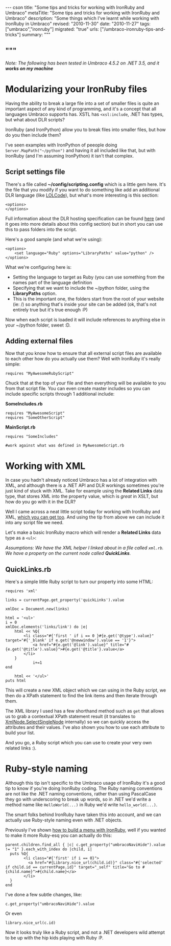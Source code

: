 --- cson
title: "Some tips and tricks for working with IronRuby and Umbraco"
metaTitle: "Some tips and tricks for working with IronRuby and Umbraco"
description: "Some things which I've learnt while working with IronRuby in Umbraco"
revised: "2010-11-30"
date: "2010-11-27"
tags: ["umbraco","ironruby"]
migrated: "true"
urls: ["/umbraco-ironruby-tips-and-tricks"]
summary: """

"""
---
*Note: The following has been tested in Umbraco 4.5.2 on .NET 3.5, and it **works on my machine***

# Modularizing your IronRuby files

Having the ability to break a large file into a set of smaller files is quite an important aspect of any kind of programming, and it's a concept that all languages Umbraco supports has. XSTL has `<xsl:include`, .NET has types, but what about DLR scripts?

IronRuby (and IronPython) allow you to break files into smaller files, but how do you then include them?

I've seen examples with IronPython of peeople doing `Server.MapPath("~/python")` and having it all included like that, but with IronRuby (and I'm assuming IronPython) it isn't that complex.

## Script settings file

There's a file called **~/config/scripting.config** which is a little gem here. It's the file that you modify if you want to do something like add an additional DLR language (like [LOLCode][1]), but what's more interesting is this section:

    <options>
    </options>

Full information about the DLR hosting specification can be found [here][2] (and it goes into more details about this config section) but in short you can use this to pass folders into the script.

Here's a good sample (and what we're using):

	<options>
		<set language="Ruby" options="LibraryPaths" value="python" />
	</options>

What we're configuring here is:

* Setting the language to target as Ruby (you can use something from the names part of the language definition
* Specifying that we want to include the ~/python folder, using the **LibraryPaths** option.
 * This is the important one, the folders start from the root of your website (ie: /) so anything that's inside your site can be added (ok, that's not entirely true but it's true enough :P)

Now when each script is loaded it will include references to anything else in your ~/python folder, sweet :D.

## Adding external files

Now that you know how to ensure that all external script files are available to each other how do you actually use them? Well with IronRuby it's really simple:

    requires "MyAwesomeRubyScript"

Chuck that at the top of your file and then everything will be available to you from that script file. You can even create master includes so you can include specific scripts through 1 additional include:

**SomeIncludes.rb**

    requires "MyAwesomeScript"
    requires "SomeOtherScript"

**MainScript.rb**

    requires "SomeIncludes"
    
    #work against what was defined in MyAwesomeScript.rb

# Working with XML

In case you hadn't already noticed Umbraco has a lot of integration with XML, and although there is a .NET API and DLR workings sometimes you're just kind of stuck with XML. Take for example using the **Related Links** data type, that stores XML into the property value, which is *great* in XSLT, but how do you go with it in the DLR?

Well I came across a neat little script today for working with IronRuby and XML, [which you can get too][3]. And using the tip from above we can include it into any script file we need.

Let's make a basic IronRuby macro which will render a **Related Links** data type as a `<ul>`:

*Assumptions: We have the XML helper I linked about in a file called `xml.rb`. We have a property on the current node called **QuickLinks**.*

## QuickLinks.rb

Here's a simple little Ruby script to turn our property into some HTML:

	requires 'xml'

	links = currentPage.get_property('quickLinks').value

	xmlDoc = Document.new(links)

	html = '<ul>'
	i = 0
	xmlDoc.elements('links/link') do |e|
		html << %Q{
			<li class="#{'first ' if i == 0 }#{e.get('@type').value}" target="#{'_blank' if e.get('@newwindow').value == '1'}">
				<a href="#{e.get('@link').value}" title="#{e.get('@title').value}">#{e.get('@title'}.value</a>
			</li>
		}
                i+=1
	end

        html << '</ul>'
	puts html

This will create a new XML object which we can using in the Ruby script, we then do a XPath statement to find the link items and then iterate through them.

The XML library I used has a few shorthand method such as `get` that allows us to grab a contextual XPath statement result (it translates to [XmlNode.SelectSingleNode][4] internally) so we can quickly access the attributes and their values. I've also shown you how to use each attribute to build your list.

And you go, a Ruby script which you can use to create your very own related links :).

# Ruby-style naming

Although this tip isn't specific to the Umbraco usage of IronRuby it's a good tip to know if you're doing IronRuby coding. The Ruby naming conventions are not like the .NET naming conventions, rather than using PascalCase they go with underscoring to break up words, so in .NET we'd write a method name like `HelloWorld(...)` in Ruby we'd write `hello_world(...)`.

The smart folks behind IronRuby have taken this into account, and we can actually use Ruby-style naming even with .NET objects.

Previously I've shown [how to build a menu with IronRuby][5], well if you wanted to make it more Ruby-esq you can actually do this:

	parent.children.find_all { |c| c.get_property("umbracoNaviHide").value != "1" }.each_with_index do |child, i|
	  puts %Q{
			<li class="#{'first' if i == 0}">
			  <a href="#{Library.nice_url(child.id)}" class="#{'selected' if child.id == currentPage.id}" target="_self" title="Go to #{child.name}">#{child.name}</a>
			</li>
	  }
	end

I've done a few subtle changes, like:

    c.get_property("umbracoNaviHide").value

Or even

    library.nice_url(c.id)

Now it looks truly like a Ruby script, and not a .NET developers wild attempt to be up with the hip kids playing with Ruby :P.


  [1]: http://iunknown.com/2007/11/lolcode-on-dlr.html
  [2]: http://www.codeplex.com/Project/Download/FileDownload.aspx?ProjectName=dlr&DownloadId=127516
  [3]: http://code.msdn.microsoft.com/IronRubyXml
  [4]: http://msdn.microsoft.com/en-us/library/fb63z0tw.aspx
  [5]: /umbraco-menu-with-ironruby125
